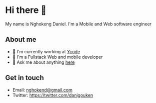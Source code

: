 # Hi there :wave:

My name is Nghokeng Daniel. I'm a Mobile and Web software engineer 

## About me

- 💼 I'm currently working at [Ycode](https://www.ycode.com/)
- 🏫 I'm a Fullstack Web and mobile developer
- 💬 Ask me about anything [here](https://github.com/dani-gouken/dani-gouken/issues)

## Get in touch

- Email: nghokend@gmail.com
- Twitter: https://twitter.com/danigouken
